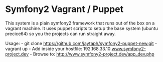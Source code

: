 Symfony2 Vagrant / Puppet
=========================

This system is a plain symfony2 framework that runs out of the box on a vagrant machine. It uses puppet scripts to
 setup the base system (ubuntu precice64) so you the projects can run straight away.

Usage:
    - git clone https://github.com/jaytaph/symfony2-puppet-new.git
    - vagrant up
    - Add inside your hostfile: 192.168.33.10  www.symfony2-project.dev
    - Browse to: http://www.symfony2-project.dev/app_dev.php
